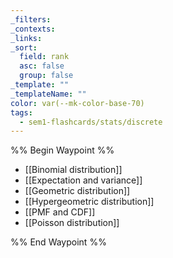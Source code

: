 ```yaml
---
_filters: 
_contexts: 
_links: 
_sort:
  field: rank
  asc: false
  group: false
_template: ""
_templateName: ""
color: var(--mk-color-base-70)
tags:
  - sem1-flashcards/stats/discrete
---
```

%% Begin Waypoint %%
- [[Binomial distribution]]
- [[Expectation and variance]]
- [[Geometric distribution]]
- [[Hypergeometric distribution]]
- [[PMF and CDF]]
- [[Poisson distribution]]

%% End Waypoint %%
